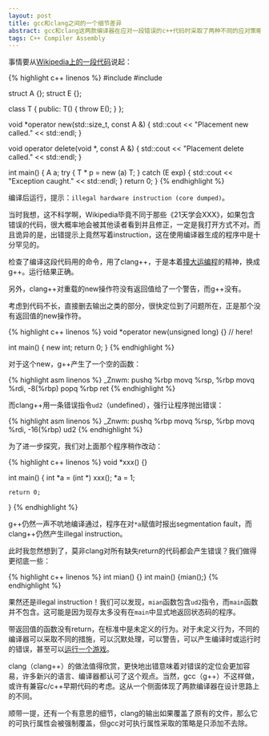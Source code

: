 ```yaml
---
layout: post
title: gcc和clang之间的一个细节差异
abstract: gcc和clang这两款编译器在应对一段错误的c++代码时采取了两种不同的应对策略。
tags: C++ Compiler Assembly
---
```


事情要从[Wikipedia上的一段代码](http://en.wikipedia.org/wiki/Placement_syntax)说起：

{% highlight c++ linenos %}
#include <cstdlib>
#include <iostream>

struct A {};
struct E {};

class T {
public:
    T() {
        throw E();
    }
};

void *operator new(std::size_t, const A &) {
    std::cout << "Placement new called." << std::endl;
}

void operator delete(void *, const A &) {
    std::cout << "Placement delete called." << std::endl;
}

int main() {
    A a;
    try {
        T * p = new (a) T;
    } catch (E exp) {
        std::cout << "Exception caught." << std::endl;
    }
    return 0;
}
{% endhighlight %}

编译后运行，提示：`illegal hardware instruction (core dumped)`。

当时我想，这不科学啊，Wikipedia毕竟不同于那些《21天学会XXX》，如果包含错误的代码，很大概率地会被其他读者看到并且修正，一定是我打开方式不对。而且诡异的是，出错提示上竟然写着instruction，这在使用编译器生成的程序中是十分罕见的。

检查了编译这段代码用的命令，用了clang++，于是本着[撞大运编程](http://coolshell.cn/articles/2058.html)的精神，换成g++。运行结果正确。

另外，clang++对重载的new操作符没有返回值给了一个警告，而g++没有。

考虑到代码不长，直接删去输出之类的部分，很快定位到了问题所在，正是那个没有返回值的new操作符。

{% highlight c++ linenos %}
void *operator new(unsigned long) {} // here!

int main() {
    new int;
    return 0;
}
{% endhighlight %}

对于这个new，g++产生了一个空的函数：

{% highlight asm linenos %}
_Znwm:
	pushq	%rbp
	movq	%rsp, %rbp
	movq	%rdi, -8(%rbp)
	popq	%rbp
	ret
{% endhighlight %}

而clang++用一条错误指令`ud2`（undefined），强行让程序抛出错误：

{% highlight asm linenos %}
_Znwm:
	pushq	%rbp
	movq	%rsp, %rbp
	movq	%rdi, -16(%rbp)
	ud2
{% endhighlight %}

为了进一步探究，我们对上面那个程序稍作改动：

{% highlight c++ linenos %}
void *xxx() {}

int main() {
    int *a = (int *) xxx();
    *a = 1;

    return 0;
}
{% endhighlight %}

g++仍然一声不吭地编译通过，程序在对`*a`赋值时报出segmentation fault，而clang++仍然产生illegal instruction。

此时我忽然想到了，莫非clang对所有缺失return的代码都会产生错误？我们做得更彻底一些：

{% highlight c++ linenos %}
int mian() {}
int main() {mian();}
{% endhighlight %}

果然还是illegal instruction！我们可以发现，`mian`函数包含`ud2`指令，而`main`函数并不包含。这可能是因为现存太多没有在`main`中显式地返回状态码的程序。

带返回值的函数没有return，在标准中是未定义的行为。对于未定义行为，不同的编译器可以采取不同的措施，可以沉默处理，可以警告，可以产生编译时或运行时的错误，甚至可以[运行一个游戏](http://feross.org/gcc-ownage/)。

clang（clang++）的做法值得欣赏，更快地出错意味着对错误的定位会更加容易，许多新兴的语言、编译器都认可了这个观点。当然，gcc（g++）不这样做，或许有兼容c/c++早期代码的考虑。这从一个侧面体现了两款编译器在设计思路上的不同。

顺带一提，还有一个有意思的细节，clang的输出如果覆盖了原有的文件，那么它的可执行属性会被强制覆盖，但gcc对可执行属性采取的策略是只添加不去除。
